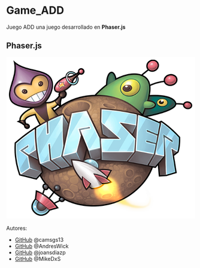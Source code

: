 # Game_ADD
Juego ADD una juego desarrollado en **Phaser.js**
## Phaser.js
 ![GitHub](/img/phaser.png)

Autores:
*  [GitHub](https://github.com/camsgs13)
    @camsgs13
*  [GitHub](https://github.com/AndresWick)
    @AndresWick
*  [GitHub](https://github.com/joansdiazp)
    @joansdiazp
*  [GitHub](https://github.com/MikeDxS)
    @MikeDxS
